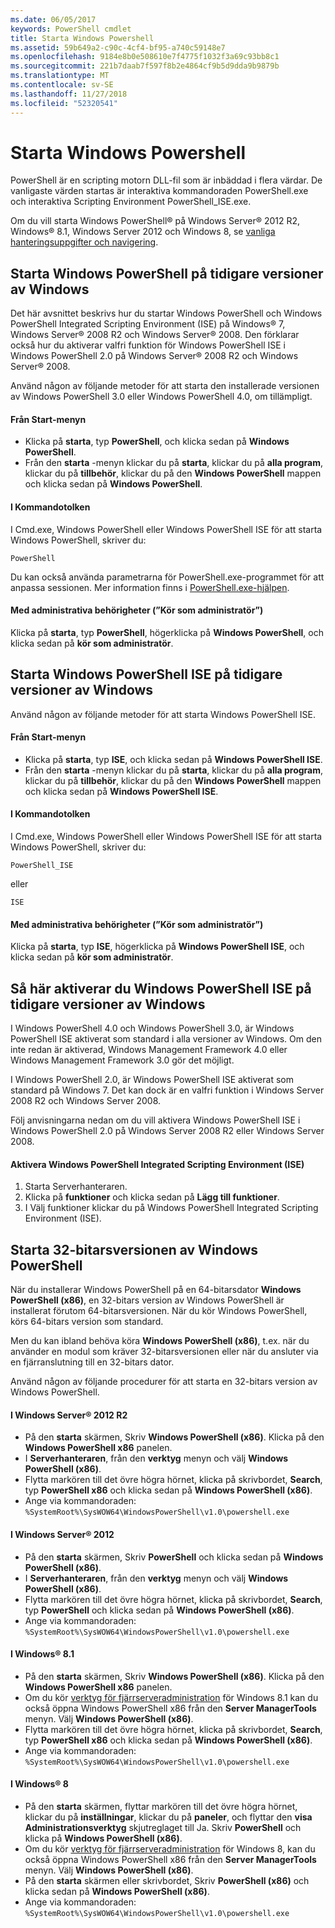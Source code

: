 ```yaml
---
ms.date: 06/05/2017
keywords: PowerShell cmdlet
title: Starta Windows Powershell
ms.assetid: 59b649a2-c90c-4cf4-bf95-a740c59148e7
ms.openlocfilehash: 9184e8b0e508610e7f4775f1032f3a69c93bb8c1
ms.sourcegitcommit: 221b7daab7f597f8b2e4864cf9b5d9dda9b9879b
ms.translationtype: MT
ms.contentlocale: sv-SE
ms.lasthandoff: 11/27/2018
ms.locfileid: "52320541"
---
```

# <a name="starting-windows-powershell"></a>Starta Windows Powershell
PowerShell är en scripting motorn DLL-fil som är inbäddad i flera värdar.  De vanligaste värden startas är interaktiva kommandoraden PowerShell.exe och interaktiva Scripting Environment PowerShell_ISE.exe.

Om du vill starta Windows PowerShell® på Windows Server® 2012 R2, Windows® 8.1, Windows Server 2012 och Windows 8, se [vanliga hanteringsuppgifter och navigering](https://technet.microsoft.com/library/hh831491.aspx).

## <a name="how-to-start-windows-powershell-on-earlier-versions-of-windows"></a>Starta Windows PowerShell på tidigare versioner av Windows

Det här avsnittet beskrivs hur du startar Windows PowerShell och Windows PowerShell Integrated Scripting Environment (ISE) på Windows® 7, Windows Server® 2008 R2 och Windows Server® 2008. Den förklarar också hur du aktiverar valfri funktion för Windows PowerShell ISE i Windows PowerShell 2.0 på Windows Server® 2008 R2 och Windows Server® 2008.

Använd någon av följande metoder för att starta den installerade versionen av Windows PowerShell 3.0 eller Windows PowerShell 4.0, om tillämpligt.

#### <a name="from-the-start-menu"></a>Från Start-menyn

- Klicka på **starta**, typ **PowerShell**, och klicka sedan på **Windows PowerShell**.
- Från den **starta** -menyn klickar du på **starta**, klickar du på **alla program**, klickar du på **tillbehör**, klickar du på den **Windows PowerShell**  mappen och klicka sedan på **Windows PowerShell**.

#### <a name="at-the-command-prompt"></a>I Kommandotolken

I Cmd.exe, Windows PowerShell eller Windows PowerShell ISE för att starta Windows PowerShell, skriver du:

```
PowerShell
```

Du kan också använda parametrarna för PowerShell.exe-programmet för att anpassa sessionen. Mer information finns i [PowerShell.exe-hjälpen](../core-powershell/console/PowerShell.exe-Command-Line-Help.md).

#### <a name="with-administrative-privileges-run-as-administrator"></a>Med administrativa behörigheter (”Kör som administratör”)

Klicka på **starta**, typ **PowerShell**, högerklicka på **Windows PowerShell**, och klicka sedan på **kör som administratör**.

## <a name="how-to-start-windows-powershell-ise-on-earlier-releases-of-windows"></a>Starta Windows PowerShell ISE på tidigare versioner av Windows

Använd någon av följande metoder för att starta Windows PowerShell ISE.

#### <a name="from-the-start-menu"></a>Från Start-menyn

- Klicka på **starta**, typ **ISE**, och klicka sedan på **Windows PowerShell ISE**.
- Från den **starta** -menyn klickar du på **starta**, klickar du på **alla program**, klickar du på **tillbehör**, klickar du på den **Windows PowerShell**  mappen och klicka sedan på **Windows PowerShell ISE**.

#### <a name="at-the-command-prompt"></a>I Kommandotolken

I Cmd.exe, Windows PowerShell eller Windows PowerShell ISE för att starta Windows PowerShell, skriver du:

```
PowerShell_ISE
```

eller

```
ISE
```

#### <a name="with-administrative-privileges-run-as-administrator"></a>Med administrativa behörigheter (”Kör som administratör”)

Klicka på **starta**, typ **ISE**, högerklicka på **Windows PowerShell ISE**, och klicka sedan på **kör som administratör**.

## <a name="how-to-enable-windows-powershell-ise-on-earlier-releases-of-windows"></a>Så här aktiverar du Windows PowerShell ISE på tidigare versioner av Windows

I Windows PowerShell 4.0 och Windows PowerShell 3.0, är Windows PowerShell ISE aktiverat som standard i alla versioner av Windows. Om den inte redan är aktiverad, Windows Management Framework 4.0 eller Windows Management Framework 3.0 gör det möjligt.

I Windows PowerShell 2.0, är Windows PowerShell ISE aktiverat som standard på Windows 7. Det kan dock är en valfri funktion i Windows Server 2008 R2 och Windows Server 2008.

Följ anvisningarna nedan om du vill aktivera Windows PowerShell ISE i Windows PowerShell 2.0 på Windows Server 2008 R2 eller Windows Server 2008.

#### <a name="to-enable-windows-powershell-integrated-scripting-environment-ise"></a>Aktivera Windows PowerShell Integrated Scripting Environment (ISE)

1. Starta Serverhanteraren.
2. Klicka på **funktioner** och klicka sedan på **Lägg till funktioner**.
3. I Välj funktioner klickar du på Windows PowerShell Integrated Scripting Environment (ISE).

## <a name="starting-the-32-bit-version-of-windows-powershell"></a>Starta 32-bitarsversionen av Windows PowerShell

När du installerar Windows PowerShell på en 64-bitarsdator **Windows PowerShell (x86)**, en 32-bitars version av Windows PowerShell är installerat förutom 64-bitarsversionen. När du kör Windows PowerShell, körs 64-bitars version som standard.

Men du kan ibland behöva köra **Windows PowerShell (x86)**, t.ex. när du använder en modul som kräver 32-bitarsversionen eller när du ansluter via en fjärranslutning till en 32-bitars dator.

Använd någon av följande procedurer för att starta en 32-bitars version av Windows PowerShell.

#### <a name="in-windows-server-2012-r2"></a>I Windows Server® 2012 R2

- På den **starta** skärmen, Skriv **Windows PowerShell (x86)**. Klicka på den **Windows PowerShell x86** panelen.
- I **Serverhanteraren**, från den **verktyg** menyn och välj **Windows PowerShell (x86)**.
- Flytta markören till det övre högra hörnet, klicka på skrivbordet, **Search**, typ **PowerShell x86** och klicka sedan på **Windows PowerShell (x86)**.
- Ange via kommandoraden: `%SystemRoot%\SysWOW64\WindowsPowerShell\v1.0\powershell.exe`

#### <a name="in-windows-server-2012"></a>I Windows Server® 2012

- På den **starta** skärmen, Skriv **PowerShell** och klicka sedan på **Windows PowerShell (x86)**.
- I **Serverhanteraren**, från den **verktyg** menyn och välj **Windows PowerShell (x86)**.
- Flytta markören till det övre högra hörnet, klicka på skrivbordet, **Search**, typ **PowerShell** och klicka sedan på **Windows PowerShell (x86)**.
- Ange via kommandoraden: `%SystemRoot%\SysWOW64\WindowsPowerShell\v1.0\powershell.exe`

#### <a name="in-windows-81"></a>I Windows® 8.1

- På den **starta** skärmen, Skriv **Windows PowerShell (x86)**. Klicka på den **Windows PowerShell x86** panelen.
- Om du kör [verktyg för fjärrserveradministration](https://go.microsoft.com/fwlink/?LinkID=304145) för Windows 8.1 kan du också öppna Windows PowerShell x86 från den **Server ManagerTools** menyn.
  Välj **Windows PowerShell (x86)**.
- Flytta markören till det övre högra hörnet, klicka på skrivbordet, **Search**, typ **PowerShell x86** och klicka sedan på **Windows PowerShell (x86)**.
- Ange via kommandoraden: `%SystemRoot%\SysWOW64\WindowsPowerShell\v1.0\powershell.exe`

#### <a name="in-windows-8"></a>I Windows® 8

- På den **starta** skärmen, flyttar markören till det övre högra hörnet, klickar du på **inställningar**, klickar du på **paneler**, och flyttar den **visa Administrationsverktyg** skjutreglaget till Ja. Skriv **PowerShell** och klicka på **Windows PowerShell (x86)**.
- Om du kör [verktyg för fjärrserveradministration](https://www.microsoft.com/download/details.aspx?id=28972) för Windows 8, kan du också öppna Windows PowerShell x86 från den **Server ManagerTools** menyn. Välj **Windows PowerShell (x86)**.
- På den **starta** skärmen eller skrivbordet, Skriv **PowerShell (x86)** och klicka sedan på **Windows PowerShell (x86)**.
- Ange via kommandoraden: `%SystemRoot%\SysWOW64\WindowsPowerShell\v1.0\powershell.exe`